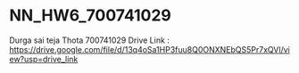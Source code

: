 # NN_HW6_700741029
Durga sai teja Thota
700741029
Drive Link : https://drive.google.com/file/d/13q4oSa1HP3fuu8Q0ONXNEbQS5Pr7xQVl/view?usp=drive_link
